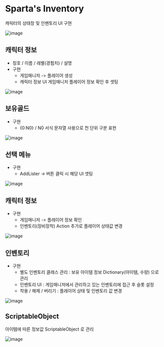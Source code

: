 # Sparta's Inventory

캐릭터의 상태창 및 인벤토리 UI 구현  

![image](https://github.com/user-attachments/assets/c3f2deb4-f920-4c32-8454-4dbef8b0393d)

## 캐릭터 정보  
- 칭호 / 이름 / 레벨(경험치) / 설명
- 구현
  - 게임매니저 -> 플레이어 생성
  - 캐릭터 정보 UI 게임매니저 플레이어 정보 확인 후 셋팅

![image](https://github.com/user-attachments/assets/7a6790ca-37d0-4b55-b6b3-7a72de0b0f63)  

## 보유골드  
- 구현
  - {0:N0} / N0 서식 문자열 사용으로 천 단위 구분 표현
    
![image](https://github.com/user-attachments/assets/c542ad45-017e-42aa-9bca-40185d62ac2f)  

## 선택 메뉴  
- 구현
  - AddLister -> 버튼 클릭 시 해당 UI 셋팅
    
![image](https://github.com/user-attachments/assets/8d839258-7e2f-4e83-9dae-65e63530e96a)  

## 캐릭터 정보
- 구현
  - 게임매니저 -> 플레이어 정보 확인
  - 인벤토리(장비장착) Action 추가로 플레이어 상태값 변경  
    
![image](https://github.com/user-attachments/assets/ff4b96e8-e6c7-4027-9c97-6cb42eae2895)  

## 인벤토리  
- 구현
  - 별도 인벤토리 클래스 관리 : 보유 아이템 정보 Dictionary(아이템, 수량) 으로 관리
  - 인벤토리 UI : 게임매니저에서 관리하고 있는 인벤토리에 접근 후 슬롯 설정
  - 착용 / 해제 / 버리기 : 플레이어 상태 및 인벤토리 값 변경
    
![image](https://github.com/user-attachments/assets/89663c17-e3c1-4b64-b63f-25d443bb9632)

## ScriptableObject
아이템에 따른 정보값 ScriptableObject 로 관리  

![image](https://github.com/user-attachments/assets/ae7a798a-6b8e-4c5e-b1e7-d6c6d4038e09)
